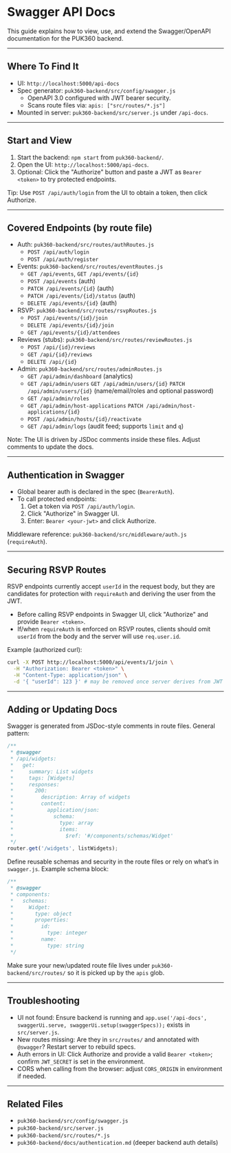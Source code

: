 # Swagger API Docs

This guide explains how to view, use, and extend the Swagger/OpenAPI documentation for the PUK360 backend.

---

## Where To Find It

- UI: `http://localhost:5000/api-docs`
- Spec generator: `puk360-backend/src/config/swagger.js`
  - OpenAPI 3.0 configured with JWT bearer security.
  - Scans route files via: `apis: ["src/routes/*.js"]`
- Mounted in server: `puk360-backend/src/server.js` under `/api-docs`.

---

## Start and View

1) Start the backend: `npm start` from `puk360-backend/`.
2) Open the UI: `http://localhost:5000/api-docs`.
3) Optional: Click the "Authorize" button and paste a JWT as `Bearer <token>` to try protected endpoints.

Tip: Use `POST /api/auth/login` from the UI to obtain a token, then click Authorize.

---

## Covered Endpoints (by route file)

- Auth: `puk360-backend/src/routes/authRoutes.js`
  - `POST /api/auth/login`
  - `POST /api/auth/register`
- Events: `puk360-backend/src/routes/eventRoutes.js`
  - `GET /api/events`, `GET /api/events/{id}`
  - `POST /api/events` (auth)
  - `PATCH /api/events/{id}` (auth)
  - `PATCH /api/events/{id}/status` (auth)
  - `DELETE /api/events/{id}` (auth)
- RSVP: `puk360-backend/src/routes/rsvpRoutes.js`
  - `POST /api/events/{id}/join`
  - `DELETE /api/events/{id}/join`
  - `GET /api/events/{id}/attendees`
- Reviews (stubs): `puk360-backend/src/routes/reviewRoutes.js`
  - `POST /api/{id}/reviews`
  - `GET /api/{id}/reviews`
  - `DELETE /api/{id}`
- Admin: `puk360-backend/src/routes/adminRoutes.js`
  - `GET /api/admin/dashboard` (analytics)
  - `GET /api/admin/users` `GET /api/admin/users/{id}` `PATCH /api/admin/users/{id}` (name/email/roles and optional password)
  - `GET /api/admin/roles`
  - `GET /api/admin/host-applications` `PATCH /api/admin/host-applications/{id}`
  - `POST /api/admin/hosts/{id}/reactivate`
  - `GET /api/admin/logs` (audit feed; supports `limit` and `q`)

Note: The UI is driven by JSDoc comments inside these files. Adjust comments to update the docs.

---

## Authentication in Swagger

- Global bearer auth is declared in the spec (`BearerAuth`).
- To call protected endpoints:
  1. Get a token via `POST /api/auth/login`.
  2. Click "Authorize" in Swagger UI.
  3. Enter: `Bearer <your-jwt>` and click Authorize.

Middleware reference: `puk360-backend/src/middleware/auth.js` (`requireAuth`).

---

## Securing RSVP Routes

RSVP endpoints currently accept `userId` in the request body, but they are candidates for protection with `requireAuth` and deriving the user from the JWT.

- Before calling RSVP endpoints in Swagger UI, click "Authorize" and provide `Bearer <token>`.
- If/when `requireAuth` is enforced on RSVP routes, clients should omit `userId` from the body and the server will use `req.user.id`.

Example (authorized curl):
```bash
curl -X POST http://localhost:5000/api/events/1/join \
  -H "Authorization: Bearer <token>" \
  -H "Content-Type: application/json" \
  -d '{ "userId": 123 }' # may be removed once server derives from JWT
```

---

## Adding or Updating Docs

Swagger is generated from JSDoc-style comments in route files. General pattern:

```js
/**
 * @swagger
 * /api/widgets:
 *   get:
 *     summary: List widgets
 *     tags: [Widgets]
 *     responses:
 *       200:
 *         description: Array of widgets
 *         content:
 *           application/json:
 *             schema:
 *               type: array
 *               items:
 *                 $ref: '#/components/schemas/Widget'
 */
router.get('/widgets', listWidgets);
```

Define reusable schemas and security in the route files or rely on what’s in `swagger.js`. Example schema block:

```js
/**
 * @swagger
 * components:
 *   schemas:
 *     Widget:
 *       type: object
 *       properties:
 *         id:
 *           type: integer
 *         name:
 *           type: string
 */
```

Make sure your new/updated route file lives under `puk360-backend/src/routes/` so it is picked up by the `apis` glob.

---

## Troubleshooting

- UI not found: Ensure backend is running and `app.use('/api-docs', swaggerUi.serve, swaggerUi.setup(swaggerSpecs));` exists in `src/server.js`.
- New routes missing: Are they in `src/routes/` and annotated with `@swagger`? Restart server to rebuild specs.
- Auth errors in UI: Click Authorize and provide a valid `Bearer <token>`; confirm `JWT_SECRET` is set in the environment.
- CORS when calling from the browser: adjust `CORS_ORIGIN` in environment if needed.

---

## Related Files

- `puk360-backend/src/config/swagger.js`
- `puk360-backend/src/server.js`
- `puk360-backend/src/routes/*.js`
- `puk360-backend/docs/authentication.md` (deeper backend auth details)
